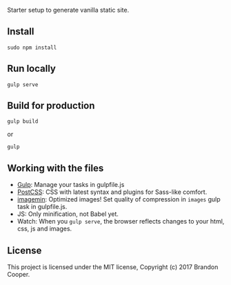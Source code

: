 Starter setup to generate vanilla static site.

## Install
```
sudo npm install
```

## Run locally
```
gulp serve
```

## Build for production
```
gulp build
```
or
```
gulp
```

## Working with the files
- [Gulp](https://gulp.js): Manage your tasks in gulpfile.js
- [PostCSS](https://postcss.org): CSS with latest syntax and plugins for Sass-like comfort.
- [imagemin](https://www.npmjs.com/package/gulp-imagemin): Optimized images! Set quality of compression in `images` gulp task in gulpfile.js.
- JS: Only minification, not Babel yet.
- Watch: When you `gulp serve`, the browser reflects changes to your html, css, js and images.


## License

This project is licensed under the MIT license, Copyright (c) 2017 Brandon Cooper.
